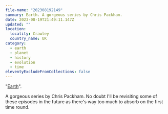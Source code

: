 ```yaml
---
file-name: "202308192149"
summary: Earth. A gorgeous series by Chris Packham.
date: 2023-08-19T21:49:11.147Z
updated: ""
location:
  locality: Crawley
  country_name: UK
category:
  - earth
  - planet
  - history
  - evolution
  - time
eleventyExcludeFromCollections: false
---
```


"[Earth](https://www.bbc.co.uk/iplayer/episodes/p0fpwhhm/earth)".

A gorgeous series by Chris Packham. No doubt I'll be revisiting some of these episodes in the future as there's way too much to absorb on the first time round.
